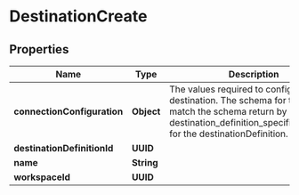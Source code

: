 

# DestinationCreate


## Properties

| Name | Type | Description | Notes |
|------------ | ------------- | ------------- | -------------|
|**connectionConfiguration** | **Object** | The values required to configure the destination. The schema for this must match the schema return by destination_definition_specifications/get for the destinationDefinition. |  |
|**destinationDefinitionId** | **UUID** |  |  |
|**name** | **String** |  |  |
|**workspaceId** | **UUID** |  |  |



